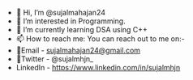 - 👋 Hi, I’m @sujalmahajan24
- 👀 I’m interested in Programming.
- 🌱 I’m currently learning DSA using C++
- 📫 How to reach me: You can reach out to me on:-
- 📧Email - sujalmahajan24@gmail.com
- Twitter - @sujalmhjn_
- LinkedIn - https://www.linkedin.com/in/sujalmhjn

<!---
sujalmahajan24/sujalmahajan24 is a ✨ special ✨ repository because its `README.md` (this file) appears on your GitHub profile.
You can click the Preview link to take a look at your changes.
--->

